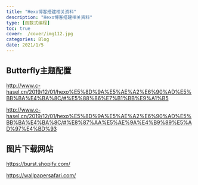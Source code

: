 ```yaml
---
title: "Hexo博客搭建相关资料"
description: "Hexo博客搭建相关资料"
type: [函数式编程]
toc: true
cover:  /cover/img112.jpg
categories: Blog
date: 2021/1/5
---
```



## Butterfly主题配置

http://www.c-hasel.cn/2019/12/01/hexo%E5%8D%9A%E5%AE%A2%E6%90%AD%E5%BB%BA%E4%BA%8C/#%E5%88%86%E7%B1%BB%E9%A1%B5

http://www.c-hasel.cn/2019/12/01/hexo%E5%8D%9A%E5%AE%A2%E6%90%AD%E5%BB%BA%E4%BA%8C/#%E8%87%AA%E5%AE%9A%E4%B9%89%E5%AD%97%E4%BD%93
## 图片下载网站

https://burst.shopify.com/

https://wallpapersafari.com/